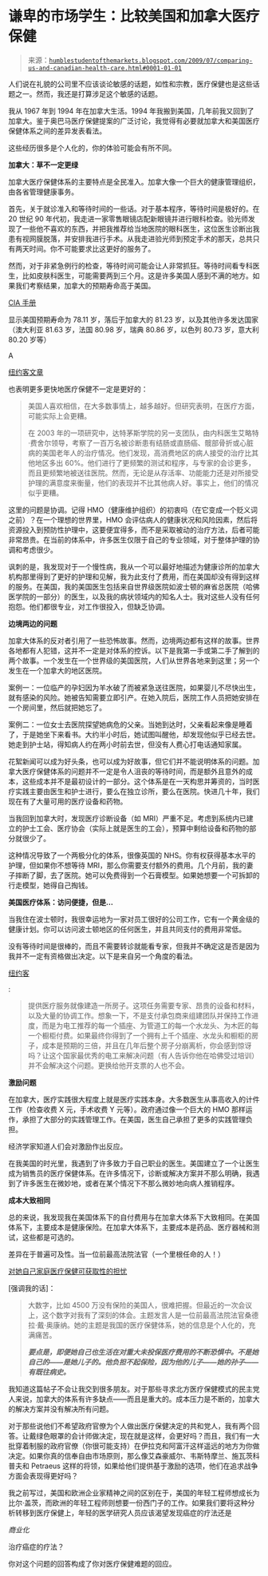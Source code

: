 <!--yml

类别：未分类

日期：2024-05-18 00:49:27

-->

# 谦卑的市场学生：比较美国和加拿大医疗保健

> 来源：[`humblestudentofthemarkets.blogspot.com/2009/07/comparing-us-and-canadian-health-care.html#0001-01-01`](https://humblestudentofthemarkets.blogspot.com/2009/07/comparing-us-and-canadian-health-care.html#0001-01-01)

人们说在礼貌的公司里不应该谈论敏感的话题，如性和宗教，医疗保健也是这些话题之一。然而，我还是打算涉足这个敏感的话题。

我从 1967 年到 1994 年在加拿大生活。1994 年我搬到美国，几年前我又回到了加拿大。鉴于奥巴马医疗保健提案的广泛讨论，我觉得有必要就加拿大和美国医疗保健体系之间的差异发表看法。

这些经历很多是个人化的，你的体验可能会有所不同。

**加拿大：草不一定更绿**

加拿大医疗保健体系的主要特点是全民准入。加拿大像一个巨大的健康管理组织，由各省管理健康事务。

首先，关于就诊准入和等待时间的一些话。对于基本程序，等待时间是极好的。在 20 世纪 90 年代初，我走进一家零售眼镜店配新眼镜并进行眼科检查。验光师发现了一些他不喜欢的东西，并把我推荐给当地医院的眼科医生，这位医生诊断出我患有视网膜脱落，并安排我进行手术。从我走进验光师到预定手术的那天，总共只有两天时间。你不可能要求比这更好的服务了。

然而，对于非紧急例行的检查，等待时间可能会让人非常抓狂。等待时间看专科医生，比如皮肤科医生，可能需要两到三个月。这是许多美国人感到不满的地方。如果我们考察结果，加拿大的预期寿命高于美国。

[CIA 手册](https://www.cia.gov/library/publications/the-world-factbook/rankorder/2102rank.html)

显示美国预期寿命为 78.11 岁，落后于加拿大的 81.23 岁，以及其他许多发达国家（澳大利亚 81.63 岁，法国 80.98 岁，瑞典 80.86 岁，以色列 80.73 岁，意大利 80.20 岁等）

A

[纽约客文章](http://www.newyorker.com/reporting/2009/06/01/090601fa_fact_gawande?currentPage=all)

也表明更多更快地医疗保健不一定是更好的：

> 美国人喜欢相信，在大多数事情上，越多越好。但研究表明，在医疗方面，可能实际上会更糟。
> 
> 在 2003 年的一项研究中，达特茅斯学院的另一支团队，由内科医生艾略特·费舍尔领导，考察了一百万名被诊断患有结肠或直肠癌、髋部骨折或心脏病的美国老年人的治疗情况。他们发现，高消费地区的病人接受的治疗比其他地区多出 60%。他们进行了更频繁的测试和程序，与专家的会诊更多，而且更频繁地被送往医院。然而，无论是从存活率、功能能力还是对所接受护理的满意度来衡量，他们的表现并不比其他病人好。事实上，他们的情况似乎更糟。

这里的问题是协调。记得 HMO（健康维护组织）的初衷吗（在它变成一个贬义词之前）？在一个理想的世界里，HMO 会评估病人的健康状况和风险因素，然后将资源投入到预防性护理中，这要便宜得多，而不是采取被动的治疗方法，后者可能非常昂贵。在当前的体系中，许多医生仅限于自己的专业领域，对于整体护理的协调和考虑很少。

讽刺的是，我发现对于一个慢性病，我从一个可以最好地描述为健康诊所的加拿大机构那里得到了更好的护理和见解，我为此支付了费用，而在美国却没有得到这样的服务。在美国，我的美国医生包括来自世界级医院如波士顿的麻省总医院（哈佛医学院的一部分）的医生，以及我的病状领域内的知名人士。我对这些人没有任何抱怨。他们都很专业，对工作很投入，但缺乏协调。

**边境两边的问题**

加拿大体系的反对者引用了一些恐怖故事。然而，边境两边都有这样的故事。世界各地都有人犯错，这并不一定是对体系的控诉。以下是我第一手或第二手了解到的两个故事。一个发生在一个世界级的美国医院，人们从世界各地来到这里；另一个发生在一个加拿大的地区医院。

案例一：一位临产的孕妇因为羊水破了而被紧急送往医院，如果婴儿不尽快出生，就有感染的风险。她被告知需要立即引产。在她入院后，医院工作人员把她安排在一个房间里，然后就把她忘了。

案例二：一位女士去医院探望她病危的父亲。当她到达时，父亲看起来像是睡着了，于是她坐下来看书。大约半小时后，她试图叫醒他，却发现他似乎已经去世。她走到护士站，得知病人约在两小时前去世，但没有人费心打电话通知家属。

花絮新闻可以成为好头条，也可以成为好故事，但它们并不能说明体系的问题。加拿大医疗保健体系的问题并不一定是令人沮丧的等待时间，而是额外且意外的成本，这些成本并不是最初设计的一部分。这个体系是在一天构思并筹资的，当时医疗实践主要由医生和护士进行，要么在独立诊所，要么在医院。快进几十年，我们现在有了大量可用的医疗设备和药物。

当我回到加拿大时，发现医疗诊断设备（如 MRI）严重不足。考虑到系统内已建立的护士工会、医疗协会（实际上就是医生的工会），预算中剩给设备和药物的部分就很少了。

这种情况导致了一个两极分化的体系，很像英国的 NHS。你有权获得基本水平的护理，但如果你不想等待 MRI，那么你需要支付额外的费用。几个月前，我的妻子摔断了脚，去了医院。她可以免费得到一个石膏模型。如果她想要一个可拆卸的行走模型，她得自己掏钱。

**美国医疗体系：访问便捷，但是…**

当我住在波士顿时，我很幸运地为一家对员工很好的公司工作，它有一个黄金级的健康计划。你可以访问波士顿地区的任何医生，并且共同支付的费用非常低。

没有等待时间是很棒的，而且不需要转诊就能看专家，但我并不确定这是否是因为我并不一定有资格做出决定。以下是来自另一个角度的看法。

[纽约客](http://www.newyorker.com/reporting/2009/06/01/090601fa_fact_gawande?currentPage=all)

:

> 提供医疗服务就像建造一所房子。这项任务需要专家、昂贵的设备和材料，以及大量的协调工作。想象一下，不是支付承包商来组建团队并保持工作进度，而是为电工推荐的每一个插座、为管道工的每一个水龙头、为木匠的每一个橱柜付费。如果最终你得到了一个拥有上千个插座、水龙头和橱柜的房子，成本是预期的三倍，并且在几年后整个房子分崩离析，你会感到惊讶吗？让这个国家最优秀的电工来解决问题（有人告诉你他在哈佛受过培训）并不会解决这个问题。更换给他开支票的人也不会。

**激励问题**

在加拿大，医疗实践很大程度上就是医疗实践本身。大多数医生从事高收入的计件工作（检查收费 X 元，手术收费 Y 元等）。政府通过像一个巨大的 HMO 那样运作，承担了大部分的实践管理工作。在美国，医生自己承担了更多的实践管理负担。

经济学家知道人们会对激励作出反应。

在我美国的时光里，我遇到了许多致力于自己职业的医生。美国建立了一个让医生成为销售员的医疗保健体系。在许多情况下，诊断或解决方案并不那么明确，我遇到了许多医生在微妙地，或者在某个情况下不那么微妙地向病人推销程序。

**成本大致相同**

总的来说，我发现我在美国体系下的自付费用与在加拿大体系下大致相同。在美国体系下，主要成本是健康保险。在加拿大体系下，主要成本是药品、医疗器械和测试，这些都是可选的。

差异在于普遍可及性。当一位前最高法院法官（一个里根任命的人！）

[对她自己家庭医疗保健可获取性的担忧](http://www.boston.com/news/globe/editorial_opinion/oped/articles/2007/08/28/we_are_all_uninsured_now/)

[强调我的话]：

> 大数字，比如 4500 万没有保险的美国人，很难把握。但最近的一次会议上，这个数字对我有了深刻的体会。主题发言人是一位前最高法院法官桑德拉·戴·奥康纳。她的主题是我国的医疗保健体系，她的信息是个人化的，充满痛苦。
> 
> ***要点是，即便她自己也生活在对重大未投保医疗费用的不断恐惧中。不是她自己的——是她儿子的。他负担不起保险，因为他的儿子——她的孙子——有既往病史。***

我知道这篇帖子不会让我交到很多朋友。对于那些寻求北方医疗保健模式的民主党人来说，加拿大的体系有许多缺点——而且是重大的。成本压力是不断的，加拿大的解决方案并没有解决所有问题。

对于那些说他们不希望政府官僚为个人做出医疗保健决定的共和党人，我有两个回答。让戴绿色眼罩的会计师做决定，现在就是这样，会更好吗？而且，我们有一大批穿着制服的政府官僚（你很可能支持）在伊拉克和阿富汗这样遥远的地方为你做决定。如果你真的信奉自由市场原则，那么像艾森豪威尔、韦斯特摩兰、施瓦茨科普夫和 Petraeus 这样的将领，如果给他们提供基于激励的选项，他们在追求战争方面会表现得更好吗？

我之前写过，美国和欧洲企业家精神之间的区别在于，美国的年轻工程师想成长为比尔·盖茨，而欧洲的年轻工程师则想要一份西门子的工作。如果我们要将这种分析转移到医疗保健上，年轻的医学研究人员应该渴望发现癌症的疗法还是

*商业化*

治疗癌症的疗法？

你对这个问题的回答构成了你对医疗保健难题的回应。
